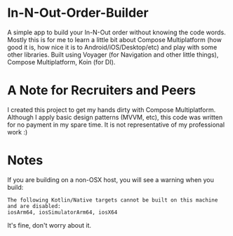# In-N-Out-Order-Builder
 A simple app to build your In-N-Out order without knowing the code words. Mostly this is for me to learn a little bit about Compose Multiplatform (how good it is, how nice it is to Android/iOS/Desktop/etc) and play with some other libraries. Built using Voyager (for Navigation and other little things), Compose Multiplatform, Koin (for DI).

# A Note for Recruiters and Peers
I created this project to get my hands dirty with Compose Multiplatform. Although I apply basic design patterns (MVVM, etc), this code was written for no payment in my spare time. It is not representative of my professional work :)

# Notes
 If you are building on a non-OSX host, you will see a warning when you build:
 ```
 The following Kotlin/Native targets cannot be built on this machine and are disabled:
iosArm64, iosSimulatorArm64, iosX64
```
It's fine, don't worry about it.
